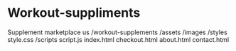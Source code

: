 # Workout-suppliments
Supplement marketplace us
/workout-supplements
    /assets
        /images
        /styles
            style.css
    /scripts
        script.js
    index.html
    checkout.html
    about.html
    contact.html
